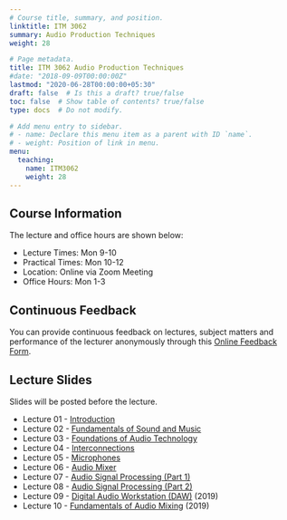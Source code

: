 ```yaml
---
# Course title, summary, and position.
linktitle: ITM 3062
summary: Audio Production Techniques
weight: 28

# Page metadata.
title: ITM 3062 Audio Production Techniques
#date: "2018-09-09T00:00:00Z"
lastmod: "2020-06-28T00:00:00+05:30"
draft: false  # Is this a draft? true/false
toc: false  # Show table of contents? true/false
type: docs  # Do not modify.

# Add menu entry to sidebar.
# - name: Declare this menu item as a parent with ID `name`.
# - weight: Position of link in menu.
menu:
  teaching:
    name: ITM3062
    weight: 28
---
```


## Course Information
The lecture and office hours are shown below:

- Lecture Times: Mon 9-10
- Practical Times: Mon 10-12
- Location: Online via Zoom Meeting
- Office Hours: Mon 1-3

## Continuous Feedback
You can provide continuous feedback on lectures, subject matters and performance of the lecturer anonymously through this [Online Feedback Form](https://goo.gl/forms/nNjjLcAC1CWMakt93).
 
## Lecture Slides
Slides will be posted before the lecture.

- Lecture 01 - [Introduction](https://academic.nimal.info/files/ITM3062_01_Introduction.pdf)
- Lecture 02 - [Fundamentals of Sound and Music](https://academic.nimal.info/files/ITM3062_02_Sound_and_Music.pdf)
- Lecture 03 - [Foundations of Audio Technology](https://academic.nimal.info/files/ITM3062_03_Audio_Technology.pdf)
- Lecture 04 - [Interconnections](https://academic.nimal.info/files/ITM3062_04_Interconnections.pdf)
- Lecture 05 - [Microphones](https://academic.nimal.info/files/ITM3062_05_Microphones.pdf)
- Lecture 06 - [Audio Mixer](https://academic.nimal.info/files/ITM3062_06_Audio_Mixer.pdf)
- Lecture 07 - [Audio Signal Processing (Part 1)](https://academic.nimal.info/files/ITM3062_07_Audio_Signal_Processing_1.pdf)
- Lecture 08 - [Audio Signal Processing (Part 2)](https://academic.nimal.info/files/ITM3062_08_Audio_Signal_Processing_2.pdf)
- Lecture 09 - [Digital Audio Workstation (DAW)](https://academic.nimal.info/files/ITM3062_09_DAW.pdf) (2019)
- Lecture 10 - [Fundamentals of Audio Mixing](https://academic.nimal.info/files/ITM3062_10_Mixing.pdf) (2019)
